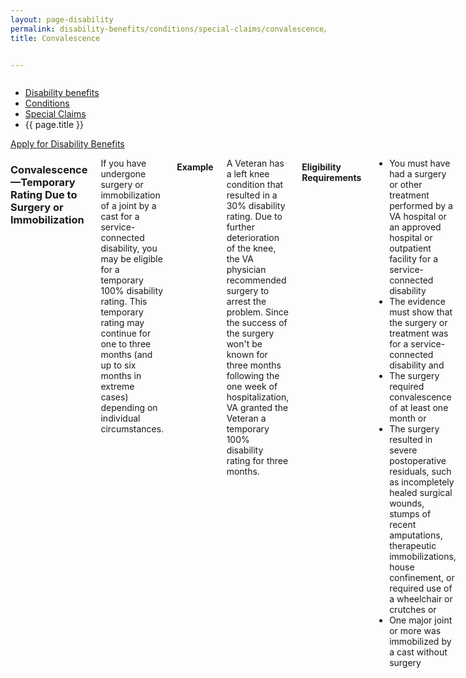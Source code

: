 ```yaml
---
layout: page-disability
permalink: disability-benefits/conditions/special-claims/convalescence/index.html
title: Convalescence


---
```


<div class="splash" markdown="0">
<div class="row" markdown="0">
<div class="small-12 columns" markdown="0">

<ul class="breadcrumbs" role="menubar" aria-label="Primary">
<li class="parent"><a href="{{ site.url }}/disability-benefits/">Disability benefits</a></li>
<li class="parent"><a href="{{ site.url }}/disability-benefits/conditions/">Conditions</a></li>
<li class="parent"><a href="{{ site.url }}/disability-benefits/conditions/special-claims/">Special Claims</a></li>
<li class="active">{{ page.title }}</li>
</ul>

</div>
</div>
</div>

<div class="main" role="main" markdown="0">

<div class="action-bar">
  <div class="row">
    <div class="small-12 columns">
      <a class="button small start" href="{{ site.url}}/disability-benefits/get/">Apply for Disability Benefits</a>
    </div>
  </div>  
</div>

<div class="section one" markdown="0">
<div class="primary" markdown="0">
<div class="row" markdown="0">
<div class="small-12 columns" markdown="1">

### Convalescence—Temporary Rating Due to Surgery or Immobilization

If you have undergone surgery or immobilization of a joint by a cast for a service-connected disability, you may be eligible for a temporary 100% disability rating. This temporary rating may continue for one to three months (and up to six months in extreme cases) depending on individual circumstances.

#### Example
A Veteran has a left knee condition that resulted in a 30% disability rating. Due to further deterioration of the knee, the VA physician recommended surgery to arrest the problem. Since the success of the surgery won't be known for three months following the one week of hospitalization, VA granted the Veteran a temporary 100% disability rating for three months.

#### Eligibility Requirements

- You must have had a surgery or other treatment performed by a VA hospital or an approved hospital or outpatient facility for a service-connected disability
- The evidence must show that the surgery or treatment was for a service-connected disability and
- The surgery required convalescence of at least one month or
- The surgery resulted in severe postoperative residuals, such as incompletely healed surgical wounds, stumps of recent amputations, therapeutic immobilizations, house confinement, or required use of a wheelchair or crutches or
- One major joint or more was immobilized by a cast without surgery

Source(s)

[http://www.benefits.va.gov/COMPENSATION/claims-special-convalescence.asp](http://www.benefits.va.gov/COMPENSATION/claims-special-convalescence.asp)


</div>
</div>
</div>

</div>
